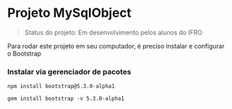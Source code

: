 # Projeto MySqlObject

> Status do projeto: Em desenvolvimento pelos alunos do IFRO

Para rodar este projeto em seu computador, é preciso instalar e configurar o Bootstrap

### Instalar via gerenciador de pacotes

```
npm install bootstrap@5.3.0-alpha1
```

```
gem install bootstrap -v 5.3.0-alpha1
```

